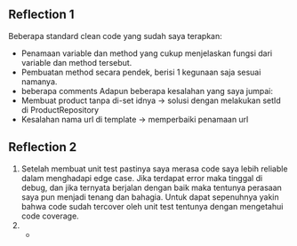 ## Reflection 1

Beberapa standard clean code yang sudah saya terapkan:
- Penamaan variable dan method yang cukup menjelaskan fungsi dari variable dan method tersebut.
- Pembuatan method secara pendek, berisi 1 kegunaan saja sesuai namanya.
- beberapa comments
Adapun beberapa kesalahan yang saya jumpai:
- Membuat product tanpa di-set idnya -> solusi dengan melakukan setId di ProductRepository
- Kesalahan nama url di template -> memperbaiki penamaan url

## Reflection 2

1. Setelah membuat unit test pastinya saya merasa code saya lebih reliable dalam menghadapi edge case. Jika terdapat error maka tinggal di debug, dan jika ternyata berjalan dengan baik maka tentunya perasaan saya pun menjadi tenang dan bahagia.
Untuk dapat sepenuhnya yakin bahwa code sudah tercover oleh unit test tentunya dengan mengetahui code coverage.
2. -